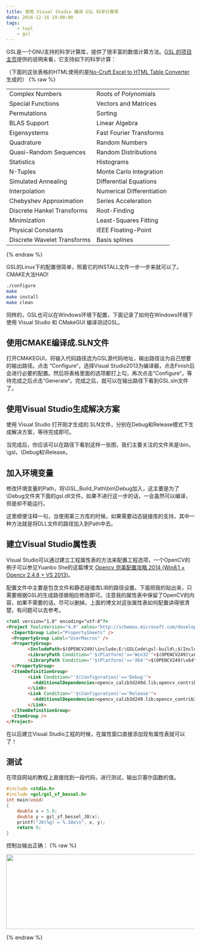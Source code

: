 ```yaml
---
title: 使用 Visual Studio 编译 GSL 科学计算库
date: 2016-12-16 19:00:00
tags: 
    - tool
    - gsl
---
```


GSL是一个GNU支持的科学计算库，提供了很丰富的数值计算方法。[GSL 的项目主页](http://www.gnu.org/software/gsl/)提供的说明来看，它支持如下的科学计算：

（下面的这张表格的HTML使用的是[No-Cruft Excel to HTML Table Converter](http://pressbin.com/tools/excel_to_html_table/index.html)生成的）
{% raw %}
<table>
   <tr>
      <td>Complex Numbers </td>
      <td>Roots of Polynomials</td>
   </tr>
   <tr>
      <td>Special Functions </td>
      <td>Vectors and Matrices</td>
   </tr>
   <tr>
      <td>Permutations </td>
      <td>Sorting</td>
   </tr>
   <tr>
      <td>BLAS Support </td>
      <td>Linear Algebra</td>
   </tr>
   <tr>
      <td>Eigensystems </td>
      <td>Fast Fourier Transforms</td>
   </tr>
   <tr>
      <td>Quadrature </td>
      <td>Random Numbers</td>
   </tr>
   <tr>
      <td>Quasi-Random Sequences </td>
      <td>Random Distributions</td>
   </tr>
   <tr>
      <td>Statistics </td>
      <td>Histograms</td>
   </tr>
   <tr>
      <td>N-Tuples </td>
      <td>Monte Carlo Integration</td>
   </tr>
   <tr>
      <td>Simulated Annealing </td>
      <td>Differential Equations</td>
   </tr>
   <tr>
      <td>Interpolation </td>
      <td>Numerical Differentiation</td>
   </tr>
   <tr>
      <td>Chebyshev Approximation </td>
      <td>Series Acceleration</td>
   </tr>
   <tr>
      <td>Discrete Hankel Transforms </td>
      <td>Root-Finding</td>
   </tr>
   <tr>
      <td>Minimization </td>
      <td>Least-Squares Fitting</td>
   </tr>
   <tr>
      <td>Physical Constants </td>
      <td>IEEE Floating-Point</td>
   </tr>
   <tr>
      <td>Discrete Wavelet Transforms </td>
      <td>Basis splines</td>
   </tr>
</table>
{% endraw %}

GSL的Linux下的配置很简单，照着它的INSTALL文件一步一步来就可以了。CMAKE大法HAO!

``` bash
./configure
make
make install
make clean
```

同样的，GSL也可以在Windows环境下配置，下面记录了如何在Windows环境下使用 Visual Studio 和 CMakeGUI 编译测试GSL。

## 使用CMAKE编译成.SLN文件

打开CMAKEGUI，将输入代码路径选为GSL源代码地址，输出路径设为自己想要的输出路径。点击 “Configure“，选择Visual Studio2013为编译器，点击Finish后会进行必要的配置。然后将表格里面的选项都打上勾，再次点击”Configure“，等待完成之后点击”Generate“。完成之后，就可以在输出路径下看到GSL.sln文件了。

## 使用Visual Studio生成解决方案

使用 Visual Studio 打开刚才生成的.SLN文件，分别在Debug和Release模式下生成解决方案，等待完成即可。

当完成后，你应该可以在路径下看到这样一张图，我们主要关注的文件夹是\bin，\gsl，\Debug和\Release。


## 加入环境变量 

修改环境变量的Path，将\GSL_Build_Path\bin\Debug加入，这主要是为了\Debug文件夹下面的gsl.dll文件。如果不进行这一步的话，一会虽然可以编译，但是却不能运行。

这里顺便注释一句，当使用第三方库的时候，如果需要动态链接库的支持，其中一种方法就是将DLL文件的路径加入到Path中去。

## 建立Visual Studio属性表

Visual Studio可以通过建立工程属性表的方法来配置工程选项，一个OpenCV的例子可以参见Yuanbo She的这篇博文 [Opencv 完美配置攻略 2014 (Win8.1 + Opencv 2.4.8 + VS 2013)](http://my.phirobot.com/blog/2014-02-opencv_configuration_in_vs.html)。

配置文件中主要是包含文件和静态链接库LIB的路径设置。下面把我的贴出来，只需要根据GSL的生成路径做相应修改即可。注意我的属性表中保留了OpenCV的内容，如果不需要的话，尽可以删掉。上面的博文对这张属性表如何配置讲得很清楚，有问题可以去参考。

``` html
<?xml version="1.0" encoding="utf-8"?>
<Project ToolsVersion="4.0" xmlns="http://schemas.microsoft.com/developer/msbuild/2003">
  <ImportGroup Label="PropertySheets" />
  <PropertyGroup Label="UserMacros" />
  <PropertyGroup>
        <IncludePath>$(OPENCV249)\include;E:\GSLCode\gsl-build\;$(IncludePath)</IncludePath>
        <LibraryPath Condition="'$(Platform)'=='Win32'">$(OPENCV249)\x86\vc12\lib;E:\GSLCode\gsl-build\Debug;$(LibraryPath)</LibraryPath>
        <LibraryPath Condition="'$(Platform)'=='X64'">$(OPENCV249)\x64\vc12\lib;E:\GSLCode\gsl-build\Debug;$(LibraryPath)</LibraryPath>
  </PropertyGroup>
  <ItemDefinitionGroup>
        <Link Condition="'$(Configuration)'=='Debug'">
          <AdditionalDependencies>opencv_calib3d249d.lib;opencv_contrib249d.lib;opencv_core249d.lib;opencv_features2d249d.lib;opencv_flann249d.lib;opencv_gpu249d.lib;opencv_highgui249d.lib;opencv_imgproc249d.lib;opencv_legacy249d.lib;opencv_ml249d.lib;opencv_nonfree249d.lib;opencv_objdetect249d.lib;opencv_ocl249d.lib;opencv_photo249d.lib;opencv_stitching249d.lib;opencv_superres249d.lib;opencv_ts249d.lib;opencv_video249d.lib;opencv_videostab249d.lib;gsl.lib;gslcblas.lib;%(AdditionalDependencies)</AdditionalDependencies>
        </Link>
        <Link Condition="'$(Configuration)'=='Release'">
          <AdditionalDependencies>opencv_calib3d249.lib;opencv_contrib249.lib;opencv_core249.lib;opencv_features2d249.lib;opencv_flann249.lib;opencv_gpu249.lib;opencv_highgui249.lib;opencv_imgproc249.lib;opencv_legacy249.lib;opencv_ml249.lib;opencv_nonfree249.lib;opencv_objdetect249.lib;opencv_ocl249.lib;opencv_photo249.lib;opencv_stitching249.lib;opencv_superres249.lib;opencv_ts249.lib;opencv_video249.lib;opencv_videostab249.lib;gsl.lib;gslcblas.lib;%(AdditionalDependencies)</AdditionalDependencies>
        </Link>
  </ItemDefinitionGroup>
  <ItemGroup />
</Project>
```

在以后建立Visual Studio工程的时候，在属性窗口直接添加现有属性表就可以了！

## 测试

在项目网站的教程上直接找到一段代码，进行测试，输出贝塞尔函数的值。


``` cpp
#include <stdio.h>
#include <gsl/gsl_sf_bessel.h>
int main(void)
{
	double x = 5.0;
	double y = gsl_sf_bessel_J0(x);
	printf("J0(%g) = %.18e\n", x, y);
	return 0;
}
```

控制台输出正确：
{% raw %}
<p><img src="http://i.imgur.com/uXhVvwS.jpg" width="600" height="200"></p>
{% endraw %}
